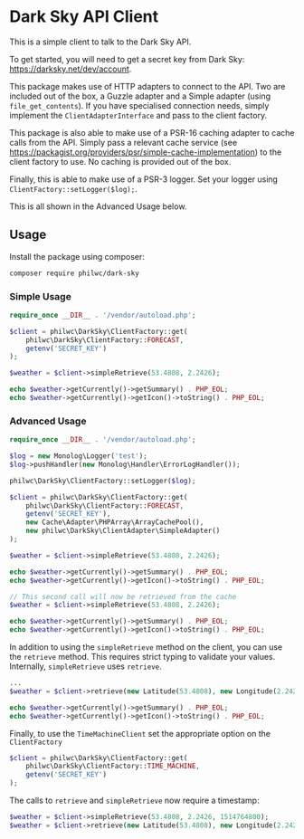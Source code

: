 # Dark Sky API Client

This is a simple client to talk to the Dark Sky API.

To get started, you will need to get a secret key from Dark Sky: https://darksky.net/dev/account.

This package makes use of HTTP adapters to connect to the API. Two are included out of the box,
a Guzzle adapter and a Simple adapter (using `file_get_contents`). If you have specialised
connection needs, simply implement the `ClientAdapterInterface` and pass to the client factory.

This package is also able to make use of a PSR-16 caching adapter to cache calls from the API.
Simply pass a relevant cache service (see https://packagist.org/providers/psr/simple-cache-implementation) 
to the client factory to use. No caching is provided out of the box.

Finally, this is able to make use of a PSR-3 logger. Set your logger using `ClientFactory::setLogger($log);`.

This is all shown in the Advanced Usage below.

## Usage

Install the package using composer:

```bash
composer require philwc/dark-sky
```

### Simple Usage
```php
require_once __DIR__ . '/vendor/autoload.php';

$client = philwc\DarkSky\ClientFactory::get(
    philwc\DarkSky\ClientFactory::FORECAST, 
    getenv('SECRET_KEY')
);

$weather = $client->simpleRetrieve(53.4808, 2.2426);

echo $weather->getCurrently()->getSummary() . PHP_EOL;
echo $weather->getCurrently()->getIcon()->toString() . PHP_EOL;
```

### Advanced Usage
```php
require_once __DIR__ . '/vendor/autoload.php';

$log = new Monolog\Logger('test');
$log->pushHandler(new Monolog\Handler\ErrorLogHandler());

philwc\DarkSky\ClientFactory::setLogger($log);

$client = philwc\DarkSky\ClientFactory::get(
    philwc\DarkSky\ClientFactory::FORECAST, 
    getenv('SECRET_KEY'), 
    new Cache\Adapter\PHPArray\ArrayCachePool(), 
    new philwc\DarkSky\ClientAdapter\SimpleAdapter()
);

$weather = $client->simpleRetrieve(53.4808, 2.2426);

echo $weather->getCurrently()->getSummary() . PHP_EOL;
echo $weather->getCurrently()->getIcon()->toString() . PHP_EOL;

// This second call will now be retrieved from the cache
$weather = $client->simpleRetrieve(53.4808, 2.2426);

echo $weather->getCurrently()->getSummary() . PHP_EOL;
echo $weather->getCurrently()->getIcon()->toString() . PHP_EOL;
```

In addition to using the `simpleRetrieve` method on the client, 
you can use the `retrieve` method. This requires strict typing to validate 
your values. Internally, `simpleRetrieve` uses `retrieve`.

```php
...
$weather = $client->retrieve(new Latitude(53.4808), new Longitude(2.2426));

echo $weather->getCurrently()->getSummary() . PHP_EOL;
echo $weather->getCurrently()->getIcon()->toString() . PHP_EOL;
``` 

Finally, to use the `TimeMachineClient` set the appropriate option on the `ClientFactory`

```php
$client = philwc\DarkSky\ClientFactory::get(
    philwc\DarkSky\ClientFactory::TIME_MACHINE, 
    getenv('SECRET_KEY')
);
```

The calls to `retrieve` and `simpleRetrieve` now require a timestamp:

```php
$weather = $client->simpleRetrieve(53.4808, 2.2426, 1514764800);
$weather = $client->retrieve(new Latitude(53.4808), new Longitude(2.2426), new DateTimeImmutable('2018-01-01 00:00:00'));
```
